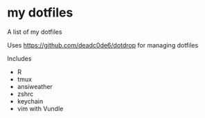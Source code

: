 # my dotfiles

A list of my dotfiles

Uses https://github.com/deadc0de6/dotdrop for managing dotfiles

Includes

- R
- tmux
- ansiweather
- zshrc
- keychain
- vim with Vundle
